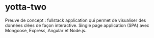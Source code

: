 # yotta-two

Preuve de concept : fullstack application qui permet de visualiser des données clées de façon interactive. Single page application (SPA) avec Mongoose, Express, Angular et Node.js.

